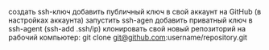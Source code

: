 создать ssh-ключ 
добавить публичный ключ в свой аккаунт на GitHub (в настройках аккаунта)
запустить ssh-agen
добавить приватный ключ в ssh-agent (ssh-add .ssh/ip)
клонировать свой новый репозиторий на рабочий компьютер: git clone git@github.com:username/repository.git
